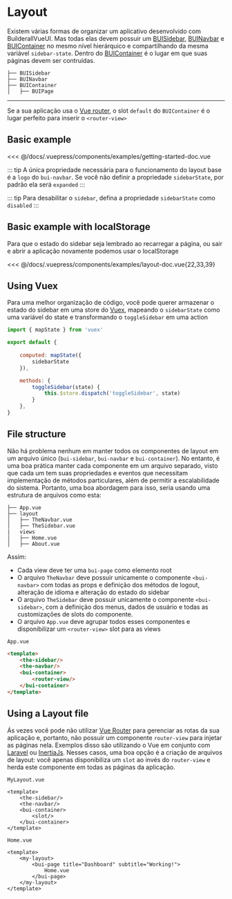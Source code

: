 # Layout

Existem várias formas de organizar um aplicativo desenvolvido com BuilderallVueUI. Mas todas elas devem possuir um [BUISidebar](/components/bui-sidebar.html), [BUINavbar](/components/bui-navbar.html) e [BUIContainer](/components/bui-container.html) no mesmo nível hierárquico e compartilhando da mesma variável `sidebar-state`. Dentro do [BUIContainer](/components/bui-container.html) é o lugar em que suas páginas devem ser contruídas.

```
├── BUISidebar
├── BUINavbar
├── BUIContainer
│   ├── BUIPage
```
________________
Se a sua aplicação usa o [Vue router](https://router.vuejs.org/), o slot `default` do `BUIContainer` é o lugar perfeito para inserir o `<router-view>`

## Basic example

<SourceCode>
<<< @/docs/.vuepress/components/examples/getting-started-doc.vue
</SourceCode>

::: tip
A única propriedade necessária para o funcionamento do layout base é a `logo` do `bui-navbar`. Se você não definir a propriedade `sidebarState`, por padrão ela será `expanded`
::: 

::: tip
Para desabilitar o `sidebar`, defina a propriedade `sidebarState` como `disabled`
::: 

## Basic example with localStorage

Para que o estado do sidebar seja lembrado ao recarregar a página, ou sair e abrir a aplicação novamente podemos usar o localStorage

<SourceCode>
<<< @/docs/.vuepress/components/examples/layout-doc.vue{22,33,39}
</SourceCode>

## Using Vuex

Para uma melhor organização de código, você pode querer armazenar o estado do sidebar em uma store do [Vuex](https://vuex.vuejs.org/), mapeando o `sidebarState` como uma variável do state e transformando o `toggleSidebar` em uma action

``` javascript
import { mapState } from 'vuex'

export default {
	
	computed: mapState({
		sidebarState
	}),

	methods: {
		toggleSidebar(state) {
			this.$store.dispatch('toggleSidebar', state)		
		}
	},
}
```

## File structure

Não há problema nenhum em manter todos os componentes de layout em um arquivo único (`bui-sidebar`, `bui-navbar` e `bui-container`).
No entanto, é uma boa prática manter cada componente em um arquivo separado, visto que cada um tem suas propriedades e eventos que necessitam implementação de métodos particulares, além de permitir a escalabilidade do sistema.
Portanto, uma boa abordagem para isso, seria usando uma estrutura de arquivos como esta:

```vue
├── App.vue
├── layout
│   ├── TheNavbar.vue
│   ├── TheSidebar.vue
|	views
│   ├── Home.vue
│   ├── About.vue
```

Assim:
* Cada view deve ter uma `bui-page` como elemento root
* O arquivo `TheNavbar` deve possuir unicamente o componente `<bui-navbar>` com todas as props e definição dos métodos de logout, alteração de idioma e alteração do estado do sidebar
* O arquivo `TheSidebar` deve possuir unicamente o componente `<bui-sidebar>`, com a definição dos menus, dados de usuário e todas as customizações de slots do componente.
* O arquivo `App.vue` deve agrupar todos esses componentes e disponibilizar um `<router-view>` slot para as views

`App.vue`
```html
<template>
	<the-sidebar/>
	<the-navbar/>
	<bui-container>
		<router-view/>
	</bui-container>
</template>
```

## Using a Layout file

Ás vezes você pode não utilizar [Vue Router](https://router.vuejs.org/) para gerenciar as rotas da sua aplicação e, portanto, não possuir um componente `router-view` para injetar as páginas nela. Exemplos disso são utilizando o Vue em conjunto com [Laravel](http://laravel.com/) ou [InertiaJs](https://inertiajs.com/). Nesses casos, uma boa opção é a criação de arquivos de layout: você apenas disponibiliza um `slot` ao invés do `router-view` e herda este componente em todas as páginas da aplicação.

`MyLayout.vue`
``` html{5}
<template>
	<the-sidebar/>
	<the-navbar/>
	<bui-container>
		<slot/>
	</bui-container>
</template>
```

`Home.vue`
```html{2,6}
<template>
	<my-layout>
		<bui-page title="Dashboard" subtitle="Working!">
			Home.vue
		</bui-page>
	</my-layout>
</template>
```